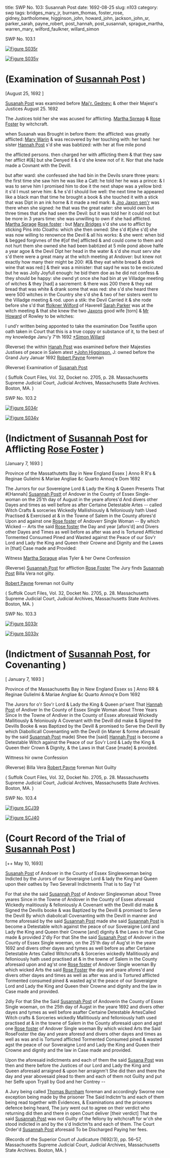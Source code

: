 title: SWP No. 103: Susannah Post
date: 1692-08-25
slug: n103
category: swp
tags: bridges_mary_jr, burnam_thomas, foster_rose, gidney_bartholomew, higginson_john, howard_john, jackson_john_sr, parker_sarah, payne_robert, post_hannah, post_susannah, sprague_martha, warren_mary, wilford_faulkner, willard_simon





<div markdown class="doc" id="n103.1">

<div class="doc_id">SWP No. 103.1</div>


<span markdown class="figure">[![Figure S035r](archives/Suffolk/small/S035A.jpg)](archives/Suffolk/large/S035A.jpg)</span>

<span markdown class="figure">[![Figure S035v](archives/Suffolk/small/S035B.jpg)](archives/Suffolk/large/S035B.jpg)</span>

# (Examination of [Susannah Post](/tag/post_susannah.html) )

[August 25, 1692 ] 

[Susanah Post](/tag/post_susannah.html) was examined before [Maj'r. Gedney:](/tag/gidney_bartholomew.html) & other their Majest's Justices August 25. 1692
        
The Justices told her she was acused for afflicting. [Martha Spreag](/tag/sprague_martha.html) & [Rose Foster](/tag/foster_rose.html) by witchcraft. 
        
when Susanah was Brought in before them: the afflicted: was greatly afflicted: [Mary Warin](/tag/warren_mary.html) & was recovered by her touching with: her hand: her sister [Hannah Post](/tag/post_hannah.html) s'd she was babtized: with her at five mile pond 
        
the afflicted persons. then charged her with afflicting them & that they saw her afflict #[&] but she Denyed it & s'd she knew not of it. Nor that she hade made a Covnant with the Devill.

but after ward: she confessed she had bin in the Devils snare three years: the first time she saw him he was like a Catt: he told her he was a prince: & I was to serve him I promised him to doe it the next shape was a yellow bird: it s'd I must serve him: & he s'd I should live well: the next time he appeared like a black man that time he brought a book & she touched it with a stick that was Dipt in an ink horne & it made a red mark: & [Jno Jaxon sen'r](/tag/jackson_john_sr.html) was there when she signed: he that was the great eater: she would own but three times that she had seen the Devil: but it was told her it could not but be more in 3 years time: she was unwilling to own if she had afflicted. [Martha Sprage](/tag/sprague_martha.html) [Rose foster](/tag/foster_rose.html) : but [Mary Bridges](/tag/bridges_mary_jr.html) s'd she use to afflict by sticking Pins into Cloaths: which she then owned: She s'd #[she s'd] she was now willing to renownce the Devil & all his works: & she went: when bid & begged forgivnes of the #[of the] afflicted & and could come to them and not hurt them she owned she had been babtized at 5 mile pond above halfe a year agoe & the Devil Dipt her head in the water & s'd she must serv she s'd there were a great many at the witch meeting at Andover: but knew not exactly how many their might be 200: #[& they eat white bread & drank wine that was red:] & their was a minister: that sayd he was to be excicuted but he was Jolly Joyfull enough: he bid them doe as he did not confess & they should be happy: she ownd yt once she had bin at ye Villadge meeting of witches & they [had] a sacrement: & there was 200 there &  they eat bread that was white & drank some that was red: she s'd she heard there were 500 witches in the Country she s'd she & two of her sisters went to the Villadge meeting & rod. upon a stik: the Devil Carried it & she rode before she s'd that [ffolkner Wilford](/tag/wilford_faulkner.html) of Haverell [Sarah Parker](/tag/parker_sarah.html) was at the witch meeting & that she knew the two [Jaxons](/tag/jackson_john_sr.html) good wife [torn] & [Mr Howard](/tag/howard_john.html) of Rowley to be witches:

I und'r written being apponted to take the examination Doe Testifie upon oath taken in Court that this is a true coppy or substance of it, to the best of my knowledge 
Janu'y 7'th 1692                                       [*Simon Willard](/tag/willard_simon.html) 

(Reverse)  the within [Hanah Post](/tag/post_hannah.html) was examined before their Majesties Justises of peace in Salem atest [*John Higginson.](/tag/higginson_john.html) J: 
owned before the Grand Jury
Januar 1692    [Robert Payne](/tag/payne_robert.html) foreman                                     

(Reverse) Examination of [Susanah Post](/tag/post_susannah.html) 

( Suffolk Court Files, Vol. 32, Docket no. 2705, p. 28. Massachusetts Supreme Judicial Court, Judicial Archives, Massachusetts State Archives. Boston, MA. )

</div>



<div markdown class="doc" id="n103.2">

<div class="doc_id">SWP No. 103.2</div>


<span markdown class="figure">[![Figure S034r](archives/Suffolk/small/S034A.jpg)](archives/Suffolk/large/S034A.jpg)</span>

<span markdown class="figure">[![Figure S034v](archives/Suffolk/small/S034B.jpg)](archives/Suffolk/large/S034B.jpg)</span>

# (Indictment of [Susannah Post](/tag/post_susannah.html) for Afflicting [Rose Foster](/tag/foster_rose.html) )

[January 7, 1693 ] 

Province of the Massathutetts Bay in New England Essex ] Anno R R's & Reginae Gulielmi & Mariae Angliae &c Quarto Annoq'e Dom 1692
        
The Jurrors for our Sovereigne Lord & Lady the King & Queen Presents 
That #[Hannah] [Susannah Postt](/tag/post_susannah.html) of Andover in the County of Essex Single-woman on the 25'th day of August in the yeare afores'd And divers other Dayes and times as well before as after Certaine Detestable Artes -- called Witch Crafts & sorceries Wickedly Mallishiously & felloniously hath Used Practised & Exercised at & in the Towne of Salem in the County afores'd Upon and against one [Rose foster](/tag/foster_rose.html) of Andoverr Single Woman -- By which Wicked -- Arts the said [Rose foster](/tag/foster_rose.html) the Day and year [afors'd] and Divers other Dayes and Times  as well before as after was and is Tortured Afflicted Tormented Consumed Pined and Wasted against the Peace of our Sov'r Lord and Lady the King and Queen their Crowne and Dignity and the Lawes in [that] Case made and Provided:      

Witness [Martha Sprague](/tag/sprague_martha.html) alias Tyler 
        & her Owne Confession

(Reverse) [Susannah Post](/tag/post_susannah.html) for affliction
[Rose Foster](/tag/foster_rose.html)                      The Jury finds [Susannah Post](/tag/post_susannah.html) 
Billa Vera                                                 not gilty.
        
[Robert Payne](/tag/payne_robert.html)
foreman 
not Guilty         

( Suffolk Court Files, Vol. 32, Docket No. 2705, p. 28. Massachusetts Supreme Judicial Court, Judicial Archives, Massachusetts State Archives. Boston, MA. )


</div>



<div markdown class="doc" id="n103.3">

<div class="doc_id">SWP No. 103.3</div>


<span markdown class="figure">[![Figure S033r](archives/Suffolk/small/S033A.jpg)](archives/Suffolk/large/S033A.jpg)</span>

<span markdown class="figure">[![Figure S033v](archives/Suffolk/small/S033B.jpg)](archives/Suffolk/large/S033B.jpg)</span>

# (Indictment of [Susannah Post](/tag/post_susannah.html), for Covenanting )

[ January 7, 1693 ] 

Province of the Massachusetts Bay in New England Essex ss ] Anno RR & Reginae Gulielmi & Mariae Angliae &c Quarto Annoq'e Dom 1692

The Jurors for o'r Sov'r Lord & Lady the King & Queen pr'sent 
That [Hannah Post](/tag/post_susannah.html) of Andiver In the County of Essex Single Woman about Three Years Since In the Towne of Andiver in the County of Essex aforesaid Wickedly Mallitiously & feloniously A Covenant with the Devill did make & Signed the Devills Booke & was Baptized by the Devill & promised to Serve the Devill By which Diabollicall Covenanting with the Devill (in Maner & forme aforesaid by the said [Susannah Post](/tag/post_susannah.html) made) Shee the [said] [Hannah Post](/tag/post_hannah.html) is become a Detestable Witch against the Peace of our Sov'r Lord & Lady the King & Queen their Crown & Dignity, & the Laws in that Case [made] & provided.

Wittness hir owne Confession 

(Reverse) Billa Vera 
[Robert Payne](/tag/payne_robert.html)
foreman 
Not Guilty 

( Suffolk Court Files, Vol. 32, Docket No. 2705, p. 28. Massachusetts Supreme Judicial Court, Judicial Archives, Massachusetts State Archives. Boston, MA. )


</div>



<div markdown class="doc" id="n103.4">

<div class="doc_id">SWP No. 103.4</div>


<span markdown class="figure">[![Figure SCJ39](archives/SCJ/small/SCJ39.jpg)](archives/SCJ/large/SCJ39.jpg)</span>

<span markdown class="figure">[![Figure SCJ40](archives/SCJ/small/SCJ40.jpg)](archives/SCJ/large/SCJ40.jpg)</span>



# (Court Record of the Trial of [Susannah Post](/tag/post_susannah.html) )

[++ May 10, 1693]

[Susanah Post](/tag/post_susannah.html) of Andover in the County of Essex Singlewoeman being Indicted by the Jurors of our Soveraigne Lord & lady the King and Queen upon their oathes by Two Severall Indictments That is to Say 1'st 
        
For that she the said [Susannah Post](/tag/post_susannah.html) of Andover Singlewoman about Three yeares Since in the Towne of Andover in the County of Essex aforesaid Wickedly malitiously & felloniously A Covenant with the Devill did make & Signed the Devills booke & was Baptized by the Devill & promised to Serve the Devill By which diabolicall Covenanting with the Devill in manner and forme aforesaid by the said [Susannah Post](/tag/post_susannah.html) made she said [Susannah Post](/tag/post_susannah.html) is become a Detestable witch against the peace of our Soveraigne Lord and Lady the King and Queen their Crowne [and] dignity & the Laws in that Case made & provided 2'dly For that She the said [Susanah Post](/tag/post_susannah.html) of Andover in the County of Essex Single woeman, on the 25'th day of Aug'st in the yeare 1692 and divers other dayes and tymes as well before as after Certaine Detestable Artes Called Witchcrafts & Sorceries wickedly Mallitiously and felloniously hath used practised at & in the towne of Salem in the County aforesaid upon and ag'st one [Rose foster](/tag/foster_rose.html) of Andover Single woeman By which wicked Arts the said [Rose Foster](/tag/foster_rose.html) the day and yeare afores'd and divers other dayes and times as well as after was and is Tortured afflicted Tormented consumed pined & wasted ag'st the peace of our Soveraigne Lord and Lady the King and Queen their Crowne and dignity and the law in Case made and provided.

2dly For that She the Said [Susannah Post](/tag/post_susannah.html) of Andoverin the County of Essex Single woeman,
on the 25th day of Augst in the yeare 1692 and divers other dayes and tymes as well before asafter Certaine Detestable ArtesCalled Witch crafts & Sorceries wickedly Mallitiously and felloniously hath used practised at & in the towne of Salem in the County aforesaid upon and agst one [Rose foster](/tag/foster_rose.html) of Andover Single woeman By which wicked Arts the Said RoseFoster the day and yeare aforesd and divers other dayes and times as well as was and is Tortured afflicted Tormented Consumed pined & wasted agst the peace of our Soveraigne Lord and Lady the King and Queen their Crowne and dignity and the law in Case made and provided.

Upon the aforesaid indictments and each of them the said [Susana Post](/tag/post_susannah.html) was then and there before the Justices of our Lord and Lady the King and Queen aforesaid arraigned & upon her arraignm't She  did then and there the day and year abovesaid plead to them and each of them not Guilty and put her Selfe upon Tryall by God and her Contrey -- 
        
A Jury being called [Thomas Burnham](/tag/burnam_thomas.html) foreman and accordingly Sworne noe exception being made by the prisoner The Said Indictm'ts and each of them being read together with Evidences, & Examinations and the prisoners defence being heard, The jury went out to agree on their verdict who returning did then and there in open Court deliver [their verdict] That the said [Susannah Post](/tag/post_susannah.html) was not Guilty of the fellony by witchcraft for w'ch she stood indicted in and by the s'd Indictm'ts and each of them.
                                              The Court Order'd [Susannah Post](/tag/post_susannah.html) aforesaid To be 
                                              Discharged Paying her fees.

(Records of the Superior Court of Judicature (1692/3), pp. 56–57, Massachusetts Supreme Judicial Court, Judicial Archives, Massachusetts State Archives. Boston, MA. )

</div>
